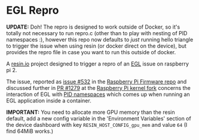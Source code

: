 # EGL Repro

__UPDATE:__ Doh! The repro is designed to work outside of Docker, so it's
totally not necessary to run repro.c (other than to play with nesting of PID
namespaces :), however this repo now defaults to _just_ running hello triangle
to trigger the issue when using resin (or docker direct on the device), but
provides the repro file in case you want to run this outside of docker.

A [resin.io](https://resin.io) project designed to trigger a repro of an
[EGL][EGL] issue on raspberry pi 2.

The issue, reported as [issue #532][issue-firmware] in the
[Raspberry Pi Firmware repo][rpi-firmware] and discussed further in
[PR #1279][pr-kernel] at the [Raspberry Pi kernel fork][rpi-kernel] concerns the
interaction of EGL with [PID namespaces][pid-namespaces] which comes up when
running an EGL application inside a container.

__IMPORTANT:__ You need to allocate more GPU memory than the resin default, add
a new config variable in the 'Environment Variables' section of the device
dashboard with key `RESIN_HOST_CONFIG_gpu_mem` and value `64` (I find 64MiB
works.)

[EGL]:https://en.wikipedia.org/wiki/EGL_(API)
[issue-firmware]:https://github.com/raspberrypi/firmware/issues/532
[rpi-firmware]:https://github.com/raspberrypi/firmware
[pr-kernel]:https://github.com/raspberrypi/linux/pull/1279
[rpi-kernel]:https://github.com/raspberrypi/linux
[pid-namespaces]:http://man7.org/linux/man-pages/man7/pid_namespaces.7.html
